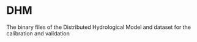 # DHM
 The binary files of the Distributed Hydrological Model and dataset for the calibration and validation
